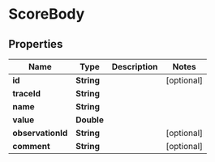 

# ScoreBody


## Properties

| Name | Type | Description | Notes |
|------------ | ------------- | ------------- | -------------|
|**id** | **String** |  |  [optional] |
|**traceId** | **String** |  |  |
|**name** | **String** |  |  |
|**value** | **Double** |  |  |
|**observationId** | **String** |  |  [optional] |
|**comment** | **String** |  |  [optional] |



